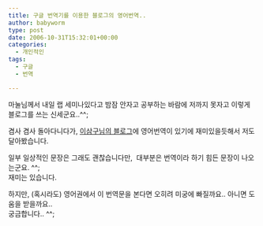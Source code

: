 ```yaml
---
title: 구글 번역기를 이용한 블로그의 영어번역..
author: babyworm
type: post
date: 2006-10-31T15:32:01+00:00
categories:
  - 개인적인
tags:
  - 구글
  - 번역

---
```

마눌님께서 내일 랩 세미나있다고 밤잠 안자고 공부하는 바람에 저까지 못자고 이렇게 블로그를 쓰는 신세군요..^^;

겸사 겸사 돌아다니다가, [이삼구님의 블로그][1]에 영어번역이 있기에 재미있을듯해서 저도 달아봤습니다. 

일부 일상적인 문장은 그래도 괜찮습니다만,&nbsp; 대부분은 번역이라 하기 힘든 문장이 나오는군요. ^^;  
재미는 있습니다. 

하지만, (혹시라도) 영어권에서 이 번역문을 본다면 오히려 미궁에 빠질까요.. 아니면 도움을 받을까요..  
궁금합니다.. ^^;

 [1]: http://blog.repl.net/